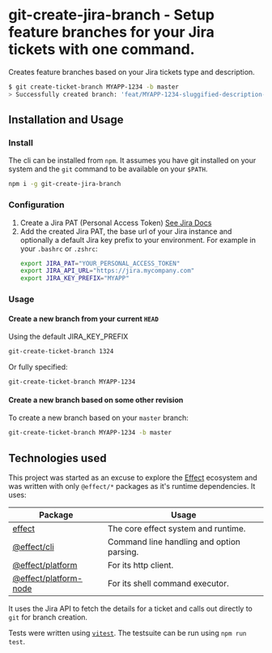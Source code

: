 # git-create-jira-branch - Setup feature branches for your Jira tickets with one command.

Creates feature branches based on your Jira tickets type and description.

```bash
$ git create-ticket-branch MYAPP-1234 -b master
> Successfully created branch: 'feat/MYAPP-1234-sluggified-description-used-as-branchname'
```

## Installation and Usage

### Install

The cli can be installed from `npm`. It assumes you have git installed on your
system and the `git` command to be available on your `$PATH`.

```bash
npm i -g git-create-jira-branch
```

### Configuration

1. Create a Jira PAT (Personal Access Token) [See Jira
   Docs](https://confluence.atlassian.com/enterprise/using-personal-access-tokens-1026032365.html)
1. Add the created Jira PAT, the base url of your Jira instance and optionally a
   default Jira key prefix to your environment.
   For example in your `.bashrc` or `.zshrc`:
   ```bash
   export JIRA_PAT="YOUR_PERSONAL_ACCESS_TOKEN"
   export JIRA_API_URL="https://jira.mycompany.com"
   export JIRA_KEY_PREFIX="MYAPP"
   ```

### Usage

#### Create a new branch from your current `HEAD`

Using the default JIRA_KEY_PREFIX

```bash
git-create-ticket-branch 1324
```

Or fully specified:

```
git-create-ticket-branch MYAPP-1234
```

#### Create a new branch based on some other revision

To create a new branch based on your `master` branch:

```bash
git-create-ticket-branch MYAPP-1234 -b master
```

## Technologies used

This project was started as an excuse to explore the
[Effect](https://effect.website/) ecosystem and was written with only
`@effect/*` packages as it's runtime dependencies. It uses:

| Package                                                        | Usage                                     |
| -------------------------------------------------------------- | ----------------------------------------- |
| [effect](https://github.com/Effect-TS/effect)                  | The core effect system and runtime.       |
| [@effect/cli](https://github.com/Effect-TS/cli)                | Command line handling and option parsing. |
| [@effect/platform](https://github.com/Effect-TS/platform)      | For its http client.                      |
| [@effect/platform-node](https://github.com/Effect-TS/platform) | For its shell command executor.           |

It uses the Jira API to fetch the details for a ticket and calls out directly to `git` for branch creation.

Tests were written using [`vitest`](https://vitest.dev). The testsuite can be run using `npm run test`.
